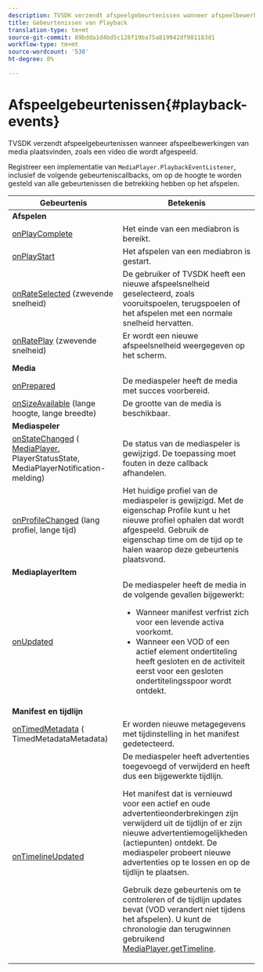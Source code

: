 ```yaml
---
description: TVSDK verzendt afspeelgebeurtenissen wanneer afspeelbewerkingen van media plaatsvinden, zoals een video die wordt afgespeeld.
title: Gebeurtenissen van Playback
translation-type: tm+mt
source-git-commit: 89bdda1d4bd5c126f19ba75a819942df901183d1
workflow-type: tm+mt
source-wordcount: '530'
ht-degree: 0%

---
```



# Afspeelgebeurtenissen{#playback-events}

TVSDK verzendt afspeelgebeurtenissen wanneer afspeelbewerkingen van media plaatsvinden, zoals een video die wordt afgespeeld.

Registreer een implementatie van `MediaPlayer.PlaybackEventListener`, inclusief de volgende gebeurteniscallbacks, om op de hoogte te worden gesteld van alle gebeurtenissen die betrekking hebben op het afspelen.

<table frame="all" colsep="1" rowsep="1"> 
 <thead> 
  <tr rowsep="1"> 
   <th colname="1" class="entry"> Gebeurtenis </th> 
   <th colname="2" class="entry"> Betekenis </th> 
  </tr> 
 </thead>
 <tbody> 
  <tr rowsep="1"> 
   <td colname="col1"><b>Afspelen</b> </td> 
   <td colname="col2"> </td> 
  </tr> 
  <tr rowsep="1"> 
   <td colname="1"> <a href="https://help.adobe.com/en_US/primetime/api/psdk/javadoc_1.4/com/adobe/mediacore/MediaPlayer.PlaybackEventListener.html#onPlayComplete%28%29" format="html" scope="external"> onPlayComplete</a> </td> 
   <td colname="2"> Het einde van een mediabron is bereikt. </td> 
  </tr> 
  <tr rowsep="1"> 
   <td colname="1"> <a href="https://help.adobe.com/en_US/primetime/api/psdk/javadoc_1.4/com/adobe/mediacore/MediaPlayer.PlaybackEventListener.html#onPlayStart%28%29" format="html" scope="external"> onPlayStart</a> </td> 
   <td colname="2"> Het afspelen van een mediabron is gestart. </td> 
  </tr> 
  <tr rowsep="1"> 
   <td colname="1"> <a href="https://help.adobe.com/en_US/primetime/api/psdk/javadoc_1.4/com/adobe/mediacore/MediaPlayer.PlaybackEventListener.html#onRateSelected%28float%29" format="html" scope="external"> onRateSelected</a> (zwevende snelheid) </td> 
   <td colname="2"> De gebruiker of TVSDK heeft een nieuwe afspeelsnelheid geselecteerd, zoals vooruitspoelen, terugspoelen of het afspelen met een normale snelheid hervatten. </td> 
  </tr> 
  <tr rowsep="1"> 
   <td colname="1"><a href="https://help.adobe.com/en_US/primetime/api/psdk/javadoc_1.4/com/adobe/mediacore/MediaPlayer.PlaybackEventListener.html#onRatePlaying%28float%29" format="html" scope="external"> onRatePlay</a> (zwevende snelheid) </td> 
   <td colname="2"> Er wordt een nieuwe afspeelsnelheid weergegeven op het scherm. </td> 
  </tr> 
  <tr rowsep="1"> 
   <td colname="col1"><b>Media</b> </td> 
   <td colname="col2"> </td> 
  </tr> 
  <tr rowsep="1"> 
   <td colname="1"> <a href="https://help.adobe.com/en_US/primetime/api/psdk/javadoc_1.4/com/adobe/mediacore/MediaPlayer.PlaybackEventListener.html#onPrepared%28%29" format="html" scope="external"> onPrepared</a> </td> 
   <td colname="2"> De mediaspeler heeft de media met succes voorbereid. </td> 
  </tr> 
  <tr rowsep="1"> 
   <td colname="1"> <a href="https://help.adobe.com/en_US/primetime/api/psdk/javadoc_1.4/com/adobe/mediacore/MediaPlayer.PlaybackEventListener.html#onSizeAvailable%28long,%20long%29" format="html" scope="external"> onSizeAvailable</a>  (lange hoogte, lange breedte) </td> 
   <td colname="2"> De grootte van de media is beschikbaar. </td> 
  </tr> 
  <tr rowsep="1"> 
   <td colname="col1"><b>Mediaspeler</b> </td> 
   <td colname="col2"> </td> 
  </tr> 
  <tr rowsep="1"> 
   <td colname="1"><a href="https://help.adobe.com/en_US/primetime/api/psdk/javadoc_1.4/com/adobe/mediacore/MediaPlayer.PlaybackEventListener.html#onStateChanged%28com.adobe.mediacore.MediaPlayer.PlayerState,com.adobe.mediacore.MediaPlayerNotification%29" format="html" scope="external"> onStateChanged</a> (<a href="https://help.adobe.com/en_US/primetime/api/psdk/javadoc_1.4/com/adobe/mediacore/MediaPlayer.PlayerState.html" format="html" scope="external"> MediaPlayer.</a> PlayerStatusState,  <a href="https://help.adobe.com/en_US/primetime/api/psdk/javadoc_1.4/com/adobe/mediacore/MediaPlayerNotification.html" format="html" scope="external"> </a> MediaPlayerNotification-melding) </td> 
   <td colname="2"> De status van de mediaspeler is gewijzigd. De toepassing moet fouten in deze callback afhandelen. </td> 
  </tr> 
  <tr rowsep="1"> 
   <td colname="1"> <a href="https://help.adobe.com/en_US/primetime/api/psdk/javadoc_1.4/com/adobe/mediacore/MediaPlayer.PlaybackEventListener.html#onProfileChanged%28long,%20long%29" format="html" scope="external"> onProfileChanged</a> (lang profiel, lange tijd) </td> 
   <td colname="2"> Het huidige profiel van de mediaspeler is gewijzigd. Met de eigenschap <span class="codeph"> Profile</span> kunt u het nieuwe profiel ophalen dat wordt afgespeeld. Gebruik de eigenschap <span class="codeph"> time</span> om de tijd op te halen waarop deze gebeurtenis plaatsvond. </td> 
  </tr> 
  <tr rowsep="1"> 
   <td colname="col1"><b>MediaplayerItem</b> </td> 
   <td colname="col2"> </td> 
  </tr> 
  <tr rowsep="1"> 
   <td colname="1"><a href="https://help.adobe.com/en_US/primetime/api/psdk/javadoc_1.4/com/adobe/mediacore/MediaPlayer.PlaybackEventListener.html#onUpdated%28%29" format="html" scope="external"> onUpdated</a> </td> 
   <td colname="2">De mediaspeler heeft de media in de volgende gevallen bijgewerkt: 
    <ul> 
     <li>Wanneer manifest verfrist zich voor een levende activa voorkomt.</li> 
     <li>Wanneer een VOD of een actief element ondertiteling heeft gesloten en de activiteit eerst voor een gesloten ondertitelingsspoor wordt ontdekt. </li> 
    </ul> </td> 
  </tr> 
  <tr rowsep="1"> 
   <td colname="col1"><b>Manifest en tijdlijn</b></td> 
   <td colname="col2"> </td> 
  </tr> 
  <tr rowsep="1"> 
   <td colname="1"> <a href="https://help.adobe.com/en_US/primetime/api/psdk/javadoc_1.4/com/adobe/mediacore/MediaPlayer.PlaybackEventListener.html#onTimedMetadata%28com.adobe.mediacore.metadata.TimedMetadata%29" format="html" scope="external"> onTimedMetadata</a> (<a href="https://help.adobe.com/en_US/primetime/api/psdk/javadoc_1.4/com/adobe/mediacore/metadata/TimedMetadata.html" format="html" scope="external"> </a> TimedMetadataMetadata) </td> 
   <td colname="2"> Er worden nieuwe metagegevens met tijdinstelling in het manifest gedetecteerd. </td> 
  </tr> 
  <tr rowsep="0"> 
   <td colname="1"><a href="https://help.adobe.com/en_US/primetime/api/psdk/javadoc_1.4/com/adobe/mediacore/MediaPlayer.PlaybackEventListener.html#onTimelineUpdated%28%29" format="html" scope="external"> onTimelineUpdated</a> </td> 
   <td colname="2">De mediaspeler heeft advertenties toegevoegd of verwijderd en heeft dus een bijgewerkte tijdlijn. <p>Het manifest dat is vernieuwd voor een actief en oude advertentieonderbrekingen zijn verwijderd uit de tijdlijn of er zijn nieuwe advertentiemogelijkheden (actiepunten) ontdekt. De mediaspeler probeert nieuwe advertenties op te lossen en op de tijdlijn te plaatsen. </p><p> Gebruik deze gebeurtenis om te controleren of de tijdlijn updates bevat (VOD verandert niet tijdens het afspelen). U kunt de chronologie dan terugwinnen gebruikend <a href="https://help.adobe.com/en_US/primetime/api/psdk/javadoc_1.4/com/adobe/mediacore/MediaPlayer.html#getTimeline%28%29" format="html" scope="external"> MediaPlayer.getTimeline</a>. </p> </td> 
  </tr> 
 </tbody> 
</table>
